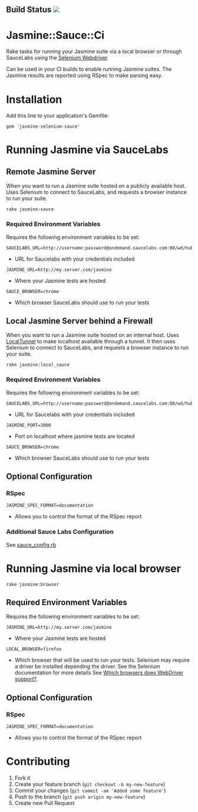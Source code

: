## Build Status [<img src="https://secure.travis-ci.org/darend/jasmine-selenium-sauce.png"/>](http://travis-ci.org/darend/jasmine-selenium-sauce)

# Jasmine::Sauce::Ci

Rake tasks for running your Jasmine suite via a local browser or through SauceLabs using the
[Selenium Webdriver](http://seleniumhq.org/projects/webdriver/).

Can be used in your CI builds to enable running Jasmine suites. The Jasmine results are reported using RSpec to make
parsing easy.

# Installation

Add this line to your application's Gemfile:

    gem 'jasmine-selenium-sauce'

# Running Jasmine via SauceLabs

## Remote Jasmine Server

When you want to run a Jasmine suite hosted on a publicly available host. Uses Selenium to connect to SauceLabs, and 
requests a browser instance to run your suite.

    rake jasmine:sauce

### Required Environment Variables

Requires the following environment variables to be set:

```shell
SAUCELABS_URL=http://username:password@ondemand.saucelabs.com:80/wd/hub
```
- URL for Saucelabs with your credentials included

```shell
JASMINE_URL=http://my.server.com/jasmine
```
- Where your Jasmine tests are hosted

```shell
SAUCE_BROWSER=chrome
```
- Which browser SauceLabs should use to run your tests

## Local Jasmine Server behind a Firewall

When you want to run a Jasmine suite hosted on an internal host. Uses [LocalTunnel](http://progrium.com/localtunnel/)
to make localhost available through a tunnel. It then uses Selenium to connect to SauceLabs, and requests a 
browser instance to run your suite.

    rake jasmine:local_sauce

### Required Environment Variables

Requires the following environment variables to be set:

```shell
SAUCELABS_URL=http://username:password@ondemand.saucelabs.com:80/wd/hub
```
- URL for Saucelabs with your credentials included

```shell
JASMINE_PORT=3000
```
- Port on localhost where jasmine tests are located

```shell
SAUCE_BROWSER=chrome
```
- Which browser SauceLabs should use to run your tests

## Optional Configuration

### RSpec

```shell
JASMINE_SPEC_FORMAT=documentation
```
- Allows you to control the format of the RSpec report

### Additional Sauce Labs Configuration

See [sauce_config.rb](https://github.com/darend/jasmine-selenium-sauce/tree/master/lib/jasmine-selenium-sauce/sauce_config.rb)

# Running Jasmine via local browser

    rake jasmine:browser

## Required Environment Variables

Requires the following environment variables to be set:

```shell
JASMINE_URL=http://my.server.com/jasmine
```
- Where your Jasmine tests are hosted

```shell
LOCAL_BROWSER=firefox
```
- Which browser that will be used to run your tests. Selenium may require a driver be installed depending the driver. See
the Selenium documentation for more details
See [Which browsers does WebDriver support?](http://code.google.com/p/selenium/wiki/FrequentlyAskedQuestions#Q:_Which_browsers_does_WebDriver_support?).

## Optional Configuration

### RSpec

```shell
JASMINE_SPEC_FORMAT=documentation
```
- Allows you to control the format of the RSpec report

# Contributing

1. Fork it
2. Create your feature branch (`git checkout -b my-new-feature`)
3. Commit your changes (`git commit -am 'Added some feature'`)
4. Push to the branch (`git push origin my-new-feature`)
5. Create new Pull Request
